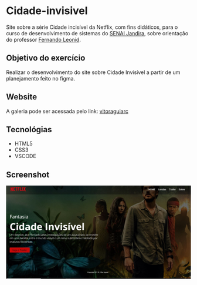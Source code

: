 # Cidade-invisivel

Site sobre a série Cidade incisível da Netflix, com fins didáticos, para o curso de desenvolvimento de sistemas do [SENAI Jandira](https://jandira.sp.senai.br/), sobre orientação do professor [Fernando Leonid](https://github.com/fernandoleonid).

## Objetivo do exercício

Realizar o desenvolvimento do site sobre Cidade Invisível a partir de um planejamento feito no figma.

## Website

A galeria pode ser acessada pelo link: [vitoraguiarc](https://github.com/vitoraguiarc/cidade-invisivel)

## Tecnológias

- HTML5
- CSS3
- VSCODE

## Screenshot

![](printReadme.JPG)
